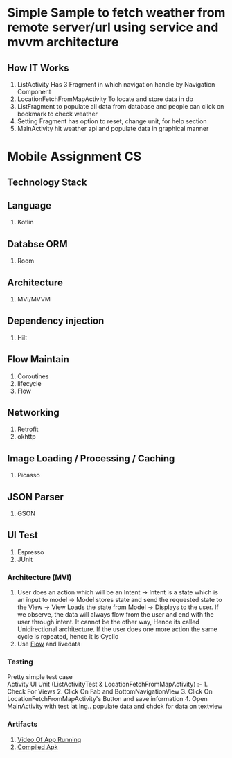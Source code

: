 # Simple Sample to fetch weather from remote server/url using service and mvvm architecture



## How IT Works
1. ListActivity Has 3 Fragment in which navigation handle by Navigation Component 
2. LocationFetchFromMapActivity To locate and store data in db
3. ListFragment to populate all data from database and people can click on bookmark to check weather
4. Setting Fragment has option to reset, change unit, for help section
5. MainActivity hit weather api and populate data in graphical manner


# Mobile Assignment CS
## Technology Stack

## Language  
1. Kotlin  
## Databse ORM
1. Room

## Architecture
1. MVI/MVVM
## Dependency injection
1. Hilt

## Flow Maintain
1. Coroutines 
2. lifecycle 
3. Flow

## Networking
1. Retrofit 
2. okhttp 

## Image Loading / Processing / Caching
1. Picasso 

## JSON Parser
1. GSON 

## UI Test
1. Espresso 
2. JUnit





### Architecture (MVI)
1. User does an action which will be an Intent → Intent is a state which is an input to model → Model stores state and send the requested state to the View → View Loads the state from Model → Displays to the user. If we observe, the data will always flow from the user and end with the user through intent. It cannot be the other way, Hence its called Unidirectional architecture. If the user does one more action the same cycle is repeated, hence it is Cyclic
2. Use [Flow](https://miro.medium.com/max/4800/0*nO9r299fdSEt5qwb.png) and livedata

### Testing
Pretty simple test case  
    Activity UI Unit (ListActivityTest & LocationFetchFromMapActivity) :- 
       1. Check For Views
       2. Click On Fab and BottomNavigationView
       3. Click On LocationFetchFromMapActivity's Button and save information
       4. Open MainActivity with test lat lng.. populate data and chdck for data on textview


### Artifacts 
1. [Video Of App Running](https://www.dropbox.com/s/sukzl2uxw0stecr/wea.mp4?dl=0)
2. [Compiled Apk](https://betafamily.com/supersend/app/f596f597-b02d-4020-b61e-2c719b3dd6ae (Please consume this link with in 3 days))




